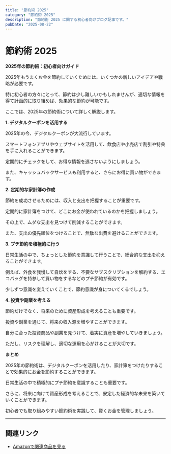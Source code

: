 ```yaml
---
title: "節約術 2025"
category: "節約術 2025"
description: "節約術 2025 に関する初心者向けブログ記事です。"
pubDate: "2025-08-22"
---
```


# 節約術 2025

**2025年の節約術：初心者向けガイド**

2025年もうまくお金を節約していくためには、いくつかの新しいアイデアや戦略が必要です。

特に初心者の方々にとって、節約は少し難しいかもしれませんが、適切な情報を得て計画的に取り組めば、効果的な節約が可能です。

ここでは、2025年の節約術について詳しく解説します。



**1. デジタルクーポンを活用する**

2025年の今、デジタルクーポンが大流行しています。

スマートフォンアプリやウェブサイトを活用して、飲食店や小売店で割引や特典を手に入れることができます。

定期的にチェックをして、お得な情報を逃さないようにしましょう。

また、キャッシュバックサービスも利用すると、さらにお得に買い物ができます。



**2. 定期的な家計簿の作成**

節約を成功させるためには、収入と支出を把握することが重要です。

定期的に家計簿をつけて、どこにお金が使われているのかを把握しましょう。

その上で、ムダな支出を見つけて削減することができます。

また、支出の優先順位をつけることで、無駄な出費を避けることができます。



**3. プチ節約を積極的に行う**

日常生活の中で、ちょっとした節約を意識して行うことで、総合的な支出を抑えることができます。

例えば、外食を我慢して自炊をする、不要なサブスクリプションを解約する、エコバッグを持参して買い物をするなどのプチ節約が有効です。

少しずつ意識を変えていくことで、節約意識が身についてくるでしょう。



**4. 投資や副業を考える**

節約だけでなく、将来のために資産形成を考えることも重要です。

投資や副業を通じて、将来の収入源を増やすことができます。

自分に合った投資商品や副業を見つけて、着実に資産を増やしていきましょう。

ただし、リスクを理解し、適切な運用を心がけることが大切です。



**まとめ**

2025年の節約術は、デジタルクーポンを活用したり、家計簿をつけたりすることで効果的にお金を節約することができます。

日常生活の中で積極的にプチ節約を意識することも重要です。

さらに、将来に向けて資産形成を考えることで、安定した経済的な未来を築いていくことができます。

初心者でも取り組みやすい節約術を実践して、賢くお金を管理しましょう。



---

## 関連リンク

- [Amazonで関連商品を見る](https://www.amazon.co.jp/s?k=%E7%AF%80%E7%B4%84%E8%A1%93+2025&tag=autowritehubai-22)

